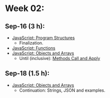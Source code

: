 # Week 02:

## Sep-16 (3 h):
- [JavaScript: Program Structures](https://github.com/isel-leic-ipw/2526i-IPW-LEIC33D/wiki/03-JS-Structures)
    - Finalization.
- [JavaScript: Functions](https://github.com/isel-leic-ipw/2526i-IPW-LEIC33D/wiki/04-JS-Functions)
- [JavaScript: Objects and Arrays](https://github.com/isel-leic-ipw/2526i-IPW-LEIC33D/wiki/05-JS-Objects-and-Arrays)
    - Until (inclusive):  [Methods Call and Apply](https://github.com/isel-leic-ipw/2526i-IPW-LEIC33D/wiki/05-JS-Objects-and-Arrays#methods-call-and-apply)

## Sep-18 (1.5 h):
- [JavaScript: Objects and Arrays](https://github.com/isel-leic-ipw/2526i-IPW-LEIC33D/wiki/05-JS-Objects-and-Arrays#strings-and-their-properties)
    - Continuation: Strings, JSON and examples.